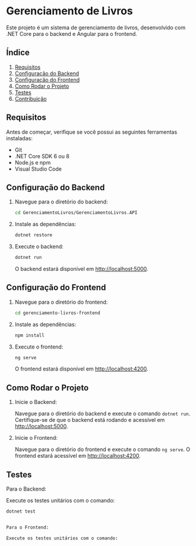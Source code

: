 # Gerenciamento de Livros

Este projeto é um sistema de gerenciamento de livros, desenvolvido com .NET Core para o backend e Angular para o frontend.

## Índice
1. [Requisitos](#requisitos)
2. [Configuração do Backend](#configuração-do-backend)
3. [Configuração do Frontend](#configuração-do-frontend)
4. [Como Rodar o Projeto](#como-rodar-o-projeto)
5. [Testes](#testes)
6. [Contribuição](#contribuição)

## Requisitos

Antes de começar, verifique se você possui as seguintes ferramentas instaladas:

- Git
- .NET Core SDK 6 ou 8
- Node.js e npm
- Visual Studio Code

## Configuração do Backend

1. Navegue para o diretório do backend:

    ```bash
    cd GerenciamentoLivros/GerenciamentoLivros.API
    ```

2. Instale as dependências:

    ```bash
    dotnet restore
    ```

3. Execute o backend:

    ```bash
    dotnet run
    ```

   O backend estará disponível em [http://localhost:5000](http://localhost:5000).

## Configuração do Frontend

1. Navegue para o diretório do frontend:

    ```bash
    cd gerenciamento-livros-frontend
    ```

2. Instale as dependências:

    ```bash
    npm install
    ```

3. Execute o frontend:

    ```bash
    ng serve
    ```

   O frontend estará disponível em [http://localhost:4200](http://localhost:4200).

## Como Rodar o Projeto

1. Inicie o Backend:

   Navegue para o diretório do backend e execute o comando `dotnet run`. Certifique-se de que o backend está rodando e acessível em [http://localhost:5000](http://localhost:5098).

2. Inicie o Frontend:

   Navegue para o diretório do frontend e execute o comando `ng serve`. O frontend estará acessível em [http://localhost:4200](http://localhost:4200).

## Testes

Para o Backend:

Execute os testes unitários com o comando:

```bash
dotnet test


Para o Frontend:

Execute os testes unitários com o comando:
